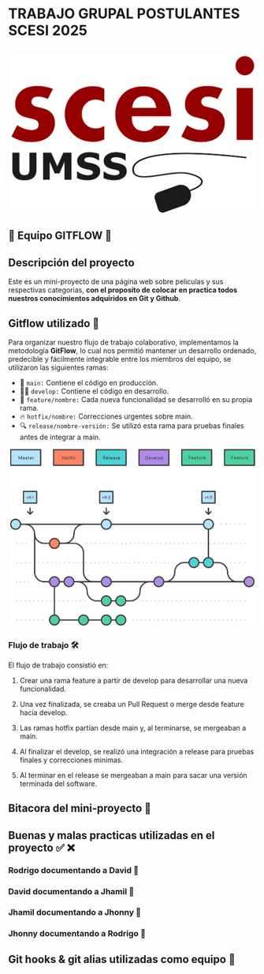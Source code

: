 # TRABAJO GRUPAL POSTULANTES SCESI 2025

![git](img/scesi.png)
---
## 💯 Equipo **GITFLOW** 💯
## Descripción del proyecto
Este es un mini-proyecto de una página web sobre peliculas y sus respectivas categorias, **con el proposito de colocar en practica todos nuestros conocimientos adquiridos en Git y Github**.

## Gitflow utilizado 🌟

Para organizar nuestro flujo de trabajo colaborativo, implementamos la metodología **GitFlow**, lo cual nos permitió mantener un desarrollo ordenado, predecible y fácilmente integrable entre los miembros del equipo, se utilizaron las siguientes ramas:

* 🌳 `main:` Contiene el código en producción. 
* 🧑‍💻 `develop:` Contiene el código en desarrollo. 
* 🌿 `feature/nombre:` Cada nueva funcionalidad se desarrolló en su propia rama. 
* 🔥 `hotfix/nombre:` Correcciones urgentes sobre main. 
* 🔍 `release/nombre-versión:` Se utilizó esta rama para pruebas finales antes de integrar a main. 

![git](img/gitflow.png)

### Flujo de trabajo 🛠️

El flujo de trabajo consistió en:
1. Crear una rama feature a partir de develop para desarrollar una nueva funcionalidad.

2. Una vez finalizada, se creaba un Pull Request o merge desde feature hacia develop.

3. Las ramas hotfix partían desde main y, al terminarse, se mergeaban a main.

4. Al finalizar el develop, se realizó una integración a release para pruebas finales y correcciones minimas.

5. Al terminar en el release se mergeaban a main para sacar una versión terminada del software.

## Bitacora del mini-proyecto 📘


## Buenas y malas practicas utilizadas en el proyecto ✅ ❌

### Rodrigo documentando a David 👀

### David documentando a Jhamil 👀

### Jhamil documentando a Jhonny 👀

### Jhonny documentando a Rodrigo 👀

## Git hooks & git alias utilizadas como equipo 👥

